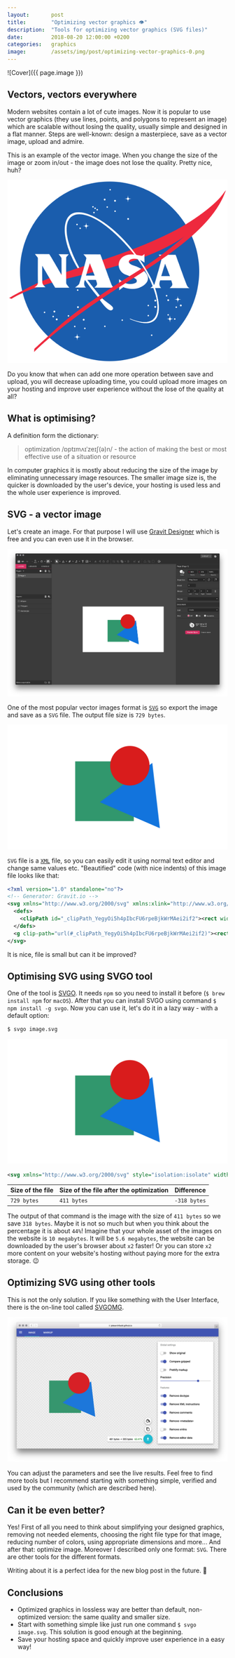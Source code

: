 ```yaml
---
layout:       post
title:        "Optimizing vector graphics 👁"
description:  "Tools for optimizing vector graphics (SVG files)"
date:         2018-08-20 12:00:00 +0200
categories:   graphics
image:        /assets/img/post/optimizing-vector-graphics-0.png
---
```


![Cover]({{ page.image }})

## Vectors, vectors everywhere

Modern websites contain a lot of cute images. Now it is popular to use vector graphics (they use lines, points, and polygons to represent an image) which are scalable without losing the quality, usually simple and designed in a flat manner. Steps are well-known: design a masterpiece, save as a vector image, upload and admire.

This is an example of the vector image. When you change the size of the image or zoom in/out - the image does not lose the quality. Pretty nice, huh?

![NASA Logo](/assets/img/post/optimizing-vector-graphics-1.svg)

Do you know that when can add one more operation between save and upload, you will decrease uploading time, you could upload more images on your hosting and improve user experience without the lose of the quality at all?


## What is optimising?

A definition form the dictionary:

> optimization /ɒptɪmʌɪˈzeɪʃ(ə)n/ - the action of making the best or most effective use of a situation or resource

In computer graphics it is mostly about reducing the size of the image by eliminating unnecessary image resources. The smaller image size is, the quicker is downloaded by the user's device, your hosting is used less and the whole user experience is improved.


## SVG - a vector image

Let's create an image. For that purpose I will use [Gravit Designer](https://www.designer.io) which is free and you can even use it in the browser.

![Gravit Designer](/assets/img/post/optimizing-vector-graphics-2.png)

One of the most popular vector images format is [`SVG`](https://en.wikipedia.org/wiki/Scalable_Vector_Graphics) so export the image and save as a `SVG` file. The output file size is `729 bytes`.

![Default image](/assets/img/post/optimizing-vector-graphics-3.svg)

`SVG` file is a [`XML`](https://en.wikipedia.org/wiki/XML) file, so you can easily edit it using normal text editor and change same values etc. "Beautified" code (with nice indents) of this image file looks like that:

```xml
<?xml version="1.0" standalone="no"?>
<!-- Generator: Gravit.io -->
<svg xmlns="http://www.w3.org/2000/svg" xmlns:xlink="http://www.w3.org/1999/xlink" style="isolation:isolate" viewBox="0 0 560 315" width="560" height="315">
  <defs>
    <clipPath id="_clipPath_YegyOi5h4pIbcFU6rpeBjkWrMAei2if2"><rect width="560" height="315"/></clipPath>
  </defs>
  <g clip-path="url(#_clipPath_YegyOi5h4pIbcFU6rpeBjkWrMAei2if2)"><rect x="172.395" y="92.546" width="149" height="151" transform="matrix(1,0,0,1,0,0)" fill="rgb(49,151,109)"/><polygon points="368.395,96.546,387.605,261.454,235.185,195.637" fill="rgb(18,116,221)"/><circle vector-effect="non-scaling-stroke" cx="311.3948822334847" cy="103.54551732809568" r="50" fill="rgb(217,28,28)"/></g>
</svg>
```

It is nice, file is small but can it be improved?


## Optimising SVG using SVGO tool

One of the tool is [SVGO](https://github.com/svg/svgo). It needs `npm` so you need to install it before (`$ brew install npm` for `macOS`). After that you can install SVGO using command `$ npm install -g svgo`. Now you can use it, let's do it in a lazy way - with a default option:

```bash
$ svgo image.svg
```

![Optimized image](/assets/img/post/optimizing-vector-graphics-4.svg)

```xml
<svg xmlns="http://www.w3.org/2000/svg" style="isolation:isolate" width="560" height="315"><defs><clipPath id="a"><path d="M0 0h560v315H0z"/></clipPath></defs><g clip-path="url(#a)"><path fill="#31976D" d="M172.395 92.546h149v151h-149z"/><path fill="#1274DD" d="M368.395 96.546l19.21 164.908-152.42-65.817z"/><circle vector-effect="non-scaling-stroke" cx="311.395" cy="103.546" r="50" fill="#D91C1C"/></g></svg>
```

| Size of the file         | Size of the file after the optimization | Difference   |
|--------------------------|-----------------------------------------|--------------|
| `729 bytes`              | `411 bytes`                             | `-318 bytes` |

The output of that command is the image with the size of `411 bytes` so we save `318 bytes`. Maybe it is not so much but when you think about the percentage it is about `44%`! Imagine that your whole asset of the images on the website is `10 megabytes`. It will be `5.6 megabytes`, the website can be downloaded by the user's browser about `x2` faster! Or you can store `x2` more content on your website's hosting without paying more for the extra storage. 😉


## Optimizing SVG using other tools

This is not the only solution. If you like something with the User Interface, there is the on-line tool  called [SVGOMG](https://jakearchibald.github.io/svgomg/).

![SVGOMG Website](/assets/img/post/optimizing-vector-graphics-5.png)

You can adjust the parameters and see the live results. Feel free to find more tools but I recommend starting with something simple, verified and used by the community (which are described here).


## Can it be even better?

Yes! First of all you need to think about simplifying your designed graphics, removing not needed elements, choosing the right file type for that image, reducing number of colors, using appropriate dimensions and more... And after that: optimize image. Moreover I described only one format: `SVG`. There are other tools for the different formats.

Writing about it is a perfect idea for the new blog post in the future. 🙂


## Conclusions

- Optimized graphics in lossless way are better than default, non-optimized version: the same quality and smaller size.
- Start with something simple like just run one command `$ svgo image.svg`. This solution is good enough at the beginning.
- Save your hosting space and quickly improve user experience in a easy way!
